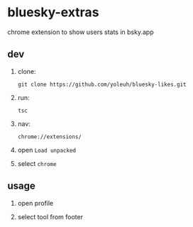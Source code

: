 # bluesky-extras

chrome extension to show users stats in bsky.app 
 
## dev

1. clone:

   ```
   git clone https://github.com/yoleuh/bluesky-likes.git
   ```

2. run:

   ```
   tsc
   ```

3. nav:

   ```
   chrome://extensions/
   ```

4. open `Load unpacked`

5. select `chrome`

## usage

1. open profile

2. select tool from footer
